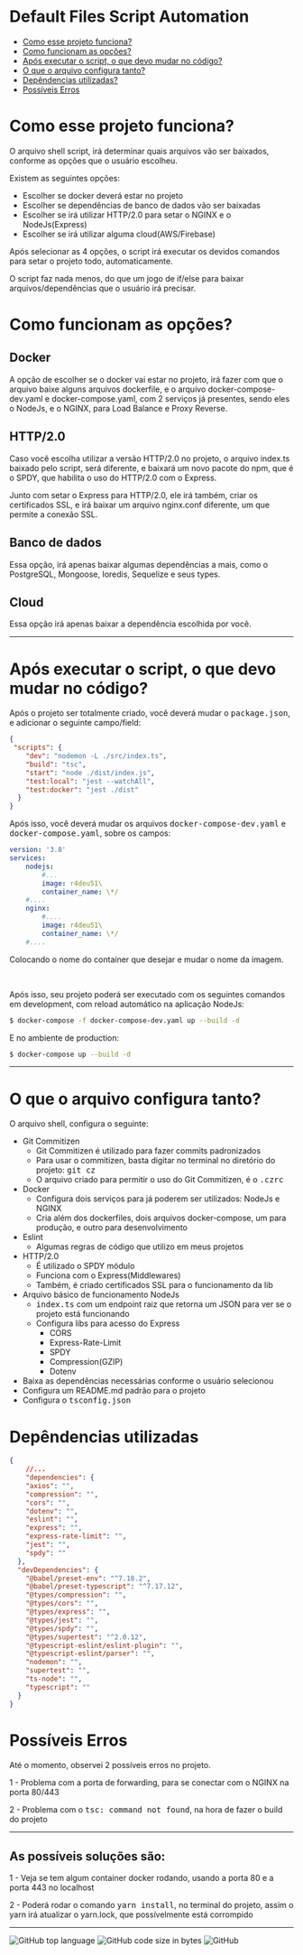 # Default Files Script Automation

- [Como esse projeto funciona?](#como-esse-projeto-funciona)
- [Como funcionam as opções?](#como-funcionam-as-opções)
- [Após executar o script, o que devo mudar no código?](#após-executar-o-script-o-que-devo-mudar-no-código)
- [O que o arquivo configura tanto?](#o-que-o-arquivo-configura-tanto)
- [Depêndencias utilizadas?](#depêndencias-utilizadas)
- [Possíveis Erros](#possíveis-erros)

<!--

Esse projeto, será onde ficara hospedado meus arquivos de configuração de projetos no NodeJs
Esse projeto será usado pelo projeto: [Script Confi Project](https://github.com/ramonpaolo/script-confi-project), para uso próprio.

-->

# Como esse projeto funciona?
O arquivo shell script, irá determinar quais arquivos vão ser baixados, conforme as opções que o usuário escolheu.

Existem as seguintes opções:
- Escolher se docker deverá estar no projeto
- Escolher se dependências de banco de dados vão ser baixadas
- Escolher se irá utilizar HTTP/2.0 para setar o NGINX e o NodeJs(Express)
- Escolher se irá utilizar alguma cloud(AWS/Firebase)

Após selecionar as 4 opções, o script irá executar os devidos comandos para setar o projeto todo, automaticamente.

O script faz nada menos, do que um jogo de if/else para baixar arquivos/dependências que o usuário irá precisar.

# Como funcionam as opções?
## Docker
A opção de escolher se o docker vai estar no projeto, irá fazer com que o arquivo baixe alguns arquivos dockerfile, e o arquivo docker-compose-dev.yaml e docker-compose.yaml, com 2 serviços já presentes, sendo eles o NodeJs, e o NGINX, para Load Balance e Proxy Reverse.

## HTTP/2.0
Caso você escolha utilizar a versão HTTP/2.0 no projeto, o arquivo index.ts baixado pelo script, será diferente, e baixará um novo pacote do npm, que é o SPDY, que habilita o uso do HTTP/2.0 com o Express.

Junto com setar o Express para HTTP/2.0, ele irá também, criar os certificados SSL, e irá baixar um arquivo nginx.conf diferente, um que permite a conexão SSL.

## Banco de dados
Essa opção, irá apenas baixar algumas dependências a mais, como o PostgreSQL, Mongoose, Ioredis, Sequelize e seus types.

## Cloud
Essa opção irá apenas baixar a dependência escolhida por você.

---

# Após executar o script, o que devo mudar no código?
Após o projeto ser totalmente criado, você deverá mudar o <kbd>package.json</kbd>, e adicionar o seguinte campo/field:
```json
{
 "scripts": {
    "dev": "nodemon -L ./src/index.ts",
    "build": "tsc",
    "start": "node ./dist/index.js",
    "test:local": "jest --watchAll",
    "test:docker": "jest ./dist"
  }
}
```

Após isso, você deverá mudar os arquivos <kbd>docker-compose-dev.yaml</kbd> e <kbd>docker-compose.yaml</kbd>, sobre os campos:
```yaml
version: '3.8'
services:
    nodejs:
        #...
        image: r4deu51\
        container_name: \*/
    #....
    nginx:
        #....
        image: r4deu51\
        container_name: \*/
    #....
```
Colocando o nome do container que desejar e mudar o nome da imagem.

<br>

Após isso, seu projeto poderá ser executado com os seguintes comandos em development, com reload automático na aplicação NodeJs:
```bash
$ docker-compose -f docker-compose-dev.yaml up --build -d
```

E no ambiente de production:
```bash
$ docker-compose up --build -d
```

---

# O que o arquivo configura tanto?
O arquivo shell, configura o seguinte:
- Git Commitizen
    - Git Commitizen é utilizado para fazer commits padronizados
    - Para usar o commitizen, basta digitar no terminal no diretório do projeto: <kbd>git cz</kbd>
    - O arquivo criado para permitir o uso do Git Commitizen, é o <kbd>.czrc</kbd>
- Docker
    - Configura dois serviços para já poderem ser utilizados: NodeJs e NGINX
    - Cria além dos dockerfiles, dois arquivos docker-compose, um para produção, e outro para desenvolvimento
- Eslint
    - Algumas regras de código que utilizo em meus projetos
- HTTP/2.0
    - É utilizado o SPDY módulo
    - Funciona com o Express(Middlewares)
    - Também, é criado certificados SSL para o funcionamento da lib
- Arquivo básico de funcionamento NodeJs
    - <kbd>index.ts</kbd> com um endpoint raiz que retorna um JSON para ver se o projeto está funcionando
    - Configura libs para acesso do Express
        - CORS
        - Express-Rate-Limit
        - SPDY
        - Compression(GZIP)
        - Dotenv
- Baixa as dependências necessárias conforme o usuário selecionou
- Configura um README.md padrão para o projeto
- Configura o <kbd>tsconfig.json</kbd>

# Depêndencias utilizadas
```json
{
    //...
    "dependencies": {
    "axios": "",
    "compression": "",
    "cors": "",
    "dotenv": "",
    "eslint": "",
    "express": "",
    "express-rate-limit": "",
    "jest": "",
    "spdy": ""
  },
  "devDependencies": {
    "@babel/preset-env": "^7.18.2",
    "@babel/preset-typescript": "^7.17.12",
    "@types/compression": "",
    "@types/cors": "",
    "@types/express": "",
    "@types/jest": "",
    "@types/spdy": "",
    "@types/supertest": "^2.0.12",
    "@typescript-eslint/eslint-plugin": "",
    "@typescript-eslint/parser": "",
    "nodemon": "",
    "supertest": "",
    "ts-node": "",
    "typescript": ""
  }
}
```

# Possíveis Erros
Até o momento, observei 2 possíveis erros no projeto.

1 - Problema com a porta de forwarding, para se conectar com o NGINX na porta 80/443

2 - Problema com o <kbd>tsc: command not found</kbd>, na hora de fazer o build do projeto

---

## As possíveis soluções são:

1 - Veja se tem algum container docker rodando, usando a porta 80 e a porta 443 no localhost

2 - Poderá rodar o comando <kbd>yarn install</kbd>, no terminal do projeto, assim o yarn irá atualizar o yarn.lock, que possívelmente está corrompido

---

![GitHub top language](https://img.shields.io/github/languages/top/ramonpaolo/default-files-script-automation)
![GitHub code size in bytes](https://img.shields.io/github/languages/code-size/ramonpaolo/default-files-script-automation)
![GitHub](https://img.shields.io/github/license/ramonpaolo/default-files-script-automation)
